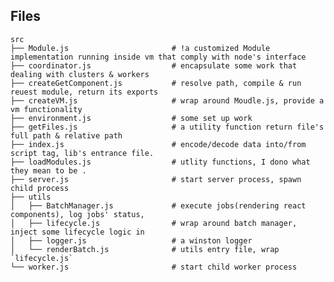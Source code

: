 
## Files

    src
    ├── Module.js                       # !a customized Module implementation running inside vm that comply with node's interface
    ├── coordinator.js                  # encapsulate some work that dealing with clusters & workers
    ├── createGetComponent.js           # resolve path, compile & run reuest module, return its exports
    ├── createVM.js                     # wrap around Moudle.js, provide a vm functionality
    ├── environment.js                  # some set up work
    ├── getFiles.js                     # a utility function return file's full path & relative path
    ├── index.js                        # encode/decode data into/from script tag, lib's entrance file.
    ├── loadModules.js                  # utlity functions, I dono what they mean to be .
    ├── server.js                       # start server process, spawn child process
    ├── utils
    │   ├── BatchManager.js             # execute jobs(rendering react components), log jobs' status, 
    │   ├── lifecycle.js                # wrap around batch manager, inject some lifecycle logic in
    │   ├── logger.js                   # a winston logger
    │   └── renderBatch.js              # utils entry file, wrap `lifecycle.js`
    └── worker.js                       # start child worker process